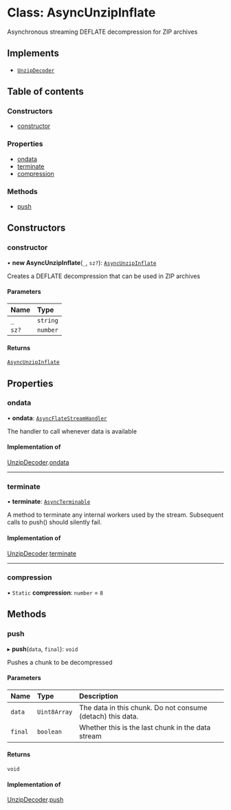 # Class: AsyncUnzipInflate

Asynchronous streaming DEFLATE decompression for ZIP archives

## Implements

- [`UnzipDecoder`](../interfaces/UnzipDecoder.md)

## Table of contents

### Constructors

- [constructor](AsyncUnzipInflate.md#constructor)

### Properties

- [ondata](AsyncUnzipInflate.md#ondata)
- [terminate](AsyncUnzipInflate.md#terminate)
- [compression](AsyncUnzipInflate.md#compression)

### Methods

- [push](AsyncUnzipInflate.md#push)

## Constructors

### constructor

• **new AsyncUnzipInflate**(`_`, `sz?`): [`AsyncUnzipInflate`](AsyncUnzipInflate.md)

Creates a DEFLATE decompression that can be used in ZIP archives

#### Parameters

| Name | Type |
| :------ | :------ |
| `_` | `string` |
| `sz?` | `number` |

#### Returns

[`AsyncUnzipInflate`](AsyncUnzipInflate.md)

## Properties

### ondata

• **ondata**: [`AsyncFlateStreamHandler`](../README.md#asyncflatestreamhandler)

The handler to call whenever data is available

#### Implementation of

[UnzipDecoder](../interfaces/UnzipDecoder.md).[ondata](../interfaces/UnzipDecoder.md#ondata)

___

### terminate

• **terminate**: [`AsyncTerminable`](../interfaces/AsyncTerminable.md)

A method to terminate any internal workers used by the stream. Subsequent
calls to push() should silently fail.

#### Implementation of

[UnzipDecoder](../interfaces/UnzipDecoder.md).[terminate](../interfaces/UnzipDecoder.md#terminate)

___

### compression

▪ `Static` **compression**: `number` = `8`

## Methods

### push

▸ **push**(`data`, `final`): `void`

Pushes a chunk to be decompressed

#### Parameters

| Name | Type | Description |
| :------ | :------ | :------ |
| `data` | `Uint8Array` | The data in this chunk. Do not consume (detach) this data. |
| `final` | `boolean` | Whether this is the last chunk in the data stream |

#### Returns

`void`

#### Implementation of

[UnzipDecoder](../interfaces/UnzipDecoder.md).[push](../interfaces/UnzipDecoder.md#push)
